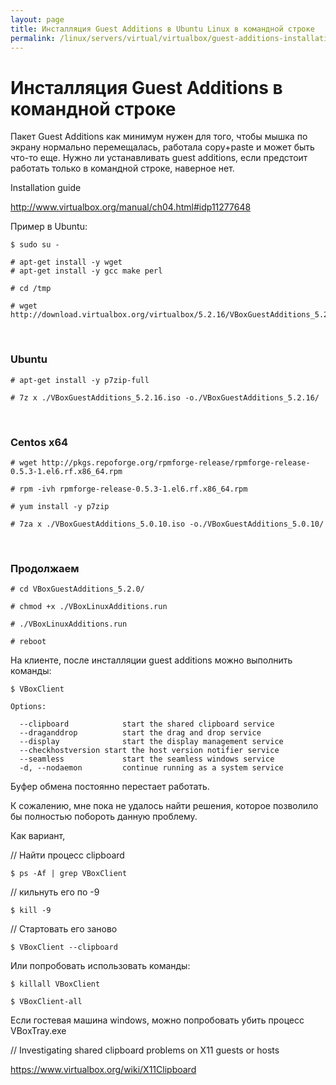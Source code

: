 ```yaml
---
layout: page
title: Инсталляция Guest Additions в Ubuntu Linux в командной строке
permalink: /linux/servers/virtual/virtualbox/guest-additions-installation-in-command-line/
---
```



# Инсталляция Guest Additions в командной строке


Пакет Guest Additions как минимум нужен для того, чтобы мышка по экрану нормально перемещалась, работала copy+paste и может быть что-то еще. Нужно ли устанавливать guest additions, если предстоит работать только в командной строке, наверное нет.

Installation guide

http://www.virtualbox.org/manual/ch04.html#idp11277648



Пример в Ubuntu:

    $ sudo su -

    # apt-get install -y wget
    # apt-get install -y gcc make perl

    # cd /tmp

    # wget http://download.virtualbox.org/virtualbox/5.2.16/VBoxGuestAdditions_5.2.16.iso


<br/>

### Ubuntu

    # apt-get install -y p7zip-full

    # 7z x ./VBoxGuestAdditions_5.2.16.iso -o./VBoxGuestAdditions_5.2.16/



<!-- <br/>

### Centos 7.3 x64

    # dnf -y install gcc automake make kernel-devel kernel-headers perl

VBoxGuestAdditions_5.2.0.iso - не заработала, ошибка при компиляции:


hgsmi_base.c:99:2: error: implicit declaration of function ‘AssertRC’ [-Werror=implicit-function-declaration]
  AssertRC(p->rc);


  # chmod +x VBoxLinuxAdditions.run  
  # ./VBoxLinuxAdditions.run -->


<br/>

### Centos x64


    # wget http://pkgs.repoforge.org/rpmforge-release/rpmforge-release-0.5.3-1.el6.rf.x86_64.rpm

    # rpm -ivh rpmforge-release-0.5.3-1.el6.rf.x86_64.rpm

    # yum install -y p7zip

    # 7za x ./VBoxGuestAdditions_5.0.10.iso -o./VBoxGuestAdditions_5.0.10/

<br/>

### Продолжаем


    # cd VBoxGuestAdditions_5.2.0/

    # chmod +x ./VBoxLinuxAdditions.run

    # ./VBoxLinuxAdditions.run

    # reboot

На клиенте, после инсталляции guest additions можно выполнить команды:

    $ VBoxClient

    Options:

      --clipboard            start the shared clipboard service
      --draganddrop          start the drag and drop service
      --display              start the display management service
      --checkhostversion start the host version notifier service
      --seamless             start the seamless windows service
      -d, --nodaemon         continue running as a system service

Буфер обмена постоянно перестает работать.

К сожалению, мне пока не удалось найти решения, которое позволило бы полностью побороть данную проблему.

Как вариант,

// Найти процесс clipboard

    $ ps -Af | grep VBoxClient

// кильнуть его по -9

    $ kill -9

// Стартовать его заново

    $ VBoxClient --clipboard

Или попробовать использовать команды:

    $ killall VBoxClient

    $ VBoxClient-all

Если гостевая машина windows, можно попробовать убить процесс VBoxTray.exe

// Investigating shared clipboard problems on X11 guests or hosts

https://www.virtualbox.org/wiki/X11Clipboard
